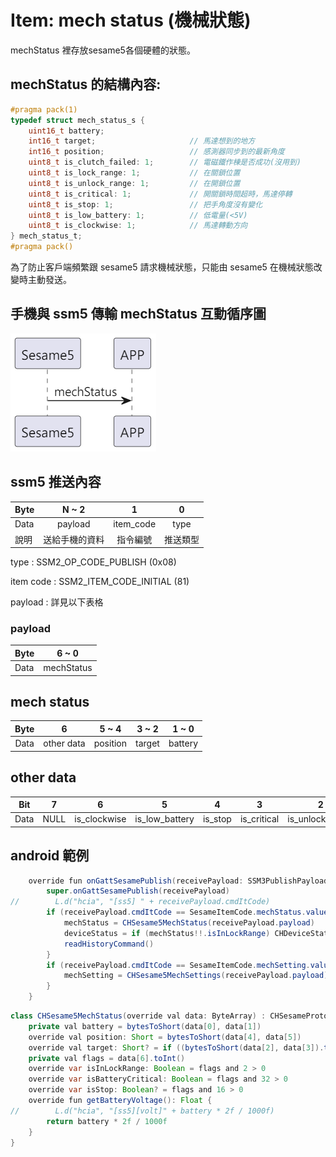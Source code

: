 # Item: mech status (機械狀態)

mechStatus 裡存放sesame5各個硬體的狀態。

## mechStatus 的結構內容:
```c
#pragma pack(1)
typedef struct mech_status_s {
    uint16_t battery;
    int16_t target;                     // 馬達想到的地方
    int16_t position;                   // 感測器同步到的最新角度
    uint8_t is_clutch_failed: 1;        // 電磁鐵作棟是否成功(沒用到)
    uint8_t is_lock_range: 1;           // 在關鎖位置
    uint8_t is_unlock_range: 1;         // 在開鎖位置
    uint8_t is_critical: 1;             // 開關鎖時間超時，馬達停轉
    uint8_t is_stop: 1;                 // 把手角度沒有變化
    uint8_t is_low_battery: 1;          // 低電量(<5V)
    uint8_t is_clockwise: 1;            // 馬達轉動方向
} mech_status_t;
#pragma pack()
```
為了防止客戶端頻繁跟 sesame5 請求機械狀態，只能由 sesame5 在機械狀態改變時主動發送。



## 手機與 ssm5 傳輸 mechStatus 互動循序圖

<p align="left" >
  <img src="../src/mechStatus/SSM5_to_APP.png" alt="" title="">
</p>

## ssm5 推送內容
| Byte | N ~ 2   | 1         | 0    |
|-------|:------:|:---------:|:----:|
| Data  | payload | item_code | type |
| 說明    | 送給手機的資料 | 指令編號      | 推送類型 |

type : SSM2_OP_CODE_PUBLISH (0x08)

item code : SSM2_ITEM_CODE_INITIAL (81)

payload : 詳見以下表格

### payload
| Byte | 6 ~ 0               |
|------|:-------------------:|
| Data | mechStatus          |

## mech status
|Byte|6|5 ~ 4|3 ~ 2|1 ~ 0|
|:---:|:---:|:---:|:---:|:---:|
|Data|other data|position|target|battery|

## other data
|Bit|7|6|5|4|3|2|1|0|
|:---:|:---:|:---:|:---:|:---:|:---:|:---:|:---:|:---:|
|Data|NULL|is_clockwise|is_low_battery|is_stop|is_critical|is_unlock_range|is_lock_range|is_clutch_failed|


## android 範例
``` java
    override fun onGattSesamePublish(receivePayload: SSM3PublishPayload) {
        super.onGattSesamePublish(receivePayload)
//        L.d("hcia", "[ss5] " + receivePayload.cmdItCode)
        if (receivePayload.cmdItCode == SesameItemCode.mechStatus.value) {
            mechStatus = CHSesame5MechStatus(receivePayload.payload)
            deviceStatus = if (mechStatus!!.isInLockRange) CHDeviceStatus.Locked else CHDeviceStatus.Unlocked
            readHistoryCommand()
        }
        if (receivePayload.cmdItCode == SesameItemCode.mechSetting.value) {
            mechSetting = CHSesame5MechSettings(receivePayload.payload)
        }
    }
```
``` java
class CHSesame5MechStatus(override val data: ByteArray) : CHSesameProtocolMechStatus {
    private val battery = bytesToShort(data[0], data[1])
    override val position: Short = bytesToShort(data[4], data[5])
    override val target: Short? = if ((bytesToShort(data[2], data[3]).toInt() == -32768)) null else bytesToShort(data[2], data[3])
    private val flags = data[6].toInt()
    override var isInLockRange: Boolean = flags and 2 > 0
    override var isBatteryCritical: Boolean = flags and 32 > 0
    override var isStop: Boolean? = flags and 16 > 0
    override fun getBatteryVoltage(): Float {
//        L.d("hcia", "[ss5][volt]" + battery * 2f / 1000f)
        return battery * 2f / 1000f
    }
}
```
